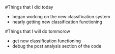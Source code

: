 #Things that I did today
  * began working on the new classification system
  * nearly getting new classification functioning

#Things that I will do tommorow
  * get new classification functioning
  * debug the post analysis section of the code
